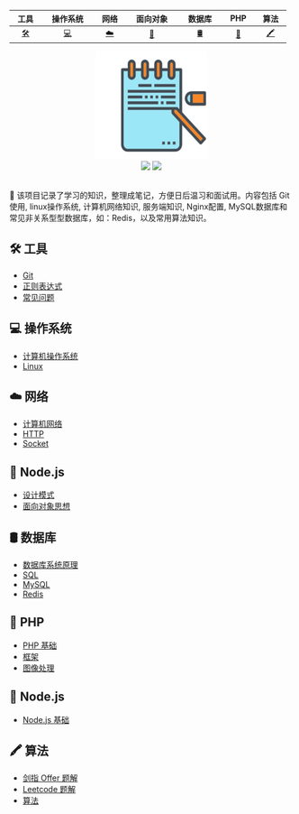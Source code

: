 |&nbsp;&nbsp;工具&nbsp;&nbsp;|&nbsp;&nbsp;&nbsp;操作系统&nbsp;&nbsp;&nbsp;|&nbsp;&nbsp;网络&nbsp;&nbsp;|&nbsp;&nbsp;&nbsp;面向对象&nbsp;&nbsp;&nbsp;|&nbsp;&nbsp;&nbsp;数据库&nbsp;&nbsp;&nbsp;|&nbsp;&nbsp;PHP&nbsp;&nbsp;|&nbsp;&nbsp;算法&nbsp;&nbsp;|
| :--------:     | :---------:       | :---------:    |:---------:        |:---------:       |:---------:    |:---------:    |
| [:hammer_and_wrench:](#hammer_and_wrench-工具) | [:computer:](#computer-操作系统)|[:cloud:](#cloud-网络)|[:tomato:](#tomato-面向对象)|[:oil_drum:](#oil_drum-数据库)|[:elephant:](#elephant-PHP)|[:crayon:](#crayon-算法)|


<div align="center">
    <img width="200px" src="docs/_media/LogoMakr_7vBbxd.png">
    <br>
    <a href="https://learning.adomikao.com"> <img src="https://img.shields.io/badge/>-read-4ab8a1.svg"></a> 
     <a href="https://adomikao.com"> <img src="https://img.shields.io/badge/_-more-4ab8a1.svg"></a> 
    <br> <br>
</div> 

🍅 该项目记录了学习的知识，整理成笔记，方便日后温习和面试用。内容包括 Git 使用, linux操作系统, 计算机网络知识, 服务端知识, Nginx配置, MySQL数据库和常见非关系型型数据库，如：Redis，以及常用算法知识。


## :hammer_and_wrench: 工具

- [Git](docs/mark/Git.md) </br>
- [正则表达式](docs/mark/正则表达式.md) </br>
- [常见问题](docs/mark/常见问题.md) </br>


## :computer: 操作系统

- [计算机操作系统](docs/mark/计算机操作系统.md) </br>
- [Linux](docs/mark/Linux.md)

## :cloud: 网络

- [计算机网络](docs/mark/计算机网络.md) </br>
- [HTTP](docs/mark/HTTP.md) </br>
- [Socket](docs/mark/Socket.md)




## :tomato: Node.js

- [设计模式](docs/mark/设计模式.md) </br>
- [面向对象思想](docs/mark/面向对象思想.md)

## :oil_drum: 数据库

- [数据库系统原理](docs/mark/数据库系统原理.md) </br>
- [SQL](docs/mark/SQL.md) </br>
- [MySQL](docs/mark/MySQL.md) </br>
- [Redis](docs/mark/Redis.md)

## :elephant: PHP

- [PHP 基础](docs/mark/PHP%20基础.md) </br>
- [框架](docs/mark/框架.md) </br>
- [图像处理](docs/mark/图像处理.md) </br>

## :christmas_tree: Node.js
- [Node.js 基础](mark/Node.js%20基础.md) </br>



##  :crayon: 算法

- [剑指 Offer 题解](docs/mark/剑指%20offer%20题解.md) </br>
- [Leetcode 题解](docs/mark/Leetcode%20题解) </br>
- [算法](docs/mark/算法.md)
